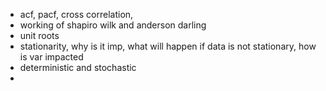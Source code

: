 - acf, pacf, cross correlation,
- working of shapiro wilk and anderson darling 
- unit roots
- stationarity, why is it imp, what will happen if data is not stationary, how is var impacted
- deterministic and stochastic
- 